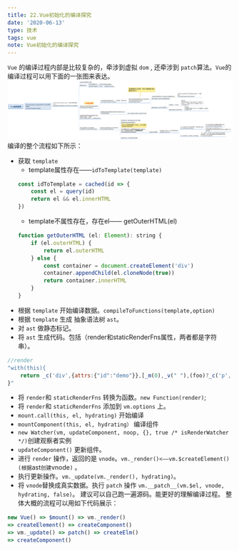 ```yaml
---
title: 22.Vue初始化的编译探究
date: '2020-06-13'
type: 技术
tags: vue
note: Vue初始化的编译探究
---
```


`Vue` 的编译过程内部是比较复杂的，牵涉到虚拟 `dom` , 还牵涉到 `patch`算法。`Vue`的编译过程可以用下面的一张图来表达。
<img src="../../images/vue/Vue编译原理.png" alt="暂无图片">
编译的整个流程如下所示：
+ 获取 `template`
    + template属性存在——`idToTemplate(template)`
    ```js
    const idToTemplate = cached(id => {
        const el = query(id)
        return el && el.innerHTML
    })
    ```
    + template不属性存在，存在el—— getOuterHTML(el)
    ```js
    function getOuterHTML (el: Element): string {
        if (el.outerHTML) {
            return el.outerHTML
        } else {
            const container = document.createElement('div')
            container.appendChild(el.cloneNode(true))
            return container.innerHTML
        }
    }
    ```
+ 根据 `template` 开始编译数据。`compileToFunctions(template,option)`
+ 根据 `template` 生成 抽象语法树 `ast`。
+ 对 `ast` 做静态标记。
+ 将 `ast` 生成代码。包括（render和staticRenderFns属性，两者都是字符串）。
```js
//render
"with(this){
    return _c('div',{attrs:{"id":"demo"}},[_m(0),_v(" "),(foo)?_c('p',[_v(_s(foo))]):_e(),_v(" "),_c('comp')],1)
}"
```
+ 将 `render`和 `staticRenderFns` 转换为函数。`new Function(render)`;
+ 将 `render`和 `staticRenderFns` 添加到 `vm.options` 上。
+ `mount.call(this, el, hydrating)` 开始编译
+ `mountComponent(this, el, hydrating）` 编译组件
+ `new Watcher(vm, updateComponent, noop, {}, true /* isRenderWatcher */)`创建观察者实例
+ `updateComponent()` 更新组件。
+  进行 `render` 操作，返回的是 `vnode`。`vm._render()<——vm.$createElement()(根据`ast` 创建 `vnode`)` 。
+  执行更新操作。`vm._update(vm._render(), hydrating)`。
+ 将 `vnode`替换成真实数据。执行 `patch` 操作  `vm.__patch__(vm.$el, vnode, hydrating, false)`。
建议可以自己跑一遍源码。能更好的理解编译过程。
整体大概的流程可以用如下代码展示：
```js
new Vue() => $mount() => vm._render()
=> createElement() => createComponent()
=> vm._update() => patch() => createElm()
=> createComponent()
```